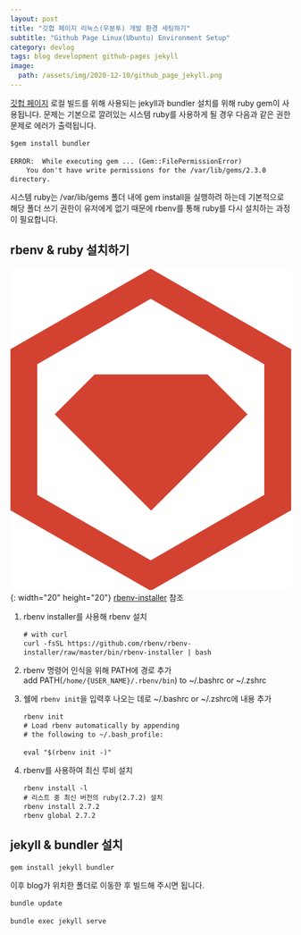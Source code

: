 ```yaml
---
layout: post
title: "깃헙 페이지 리눅스(우분투) 개발 환경 세팅하기"
subtitle: "Github Page Linux(Ubuntu) Environment Setup"
category: devlog
tags: blog development github-pages jekyll
image:
  path: /assets/img/2020-12-10/github_page_jekyll.png
---
```


[깃헙 페이지](https://jekyllrb.com/docs/) 로컬 빌드를 위해 사용되는 jekyll과 bundler 설치를 위해 ruby gem이 사용됩니다.
문제는 기본으로 깔려있는 시스템 ruby를 사용하게 될 경우 다음과 같은 권한 문제로 에러가 출력됩니다.

```console
$gem install bundler

ERROR:  While executing gem ... (Gem::FilePermissionError)
    You don't have write permissions for the /var/lib/gems/2.3.0 directory.
```

시스템 ruby는 /var/lib/gems 폴더 내에 gem install을 실행하려 하는데 기본적으로 해당 폴더 쓰기 권한이 유저에게 없기 때문에
rbenv를 통해 ruby를 다시 설치하는 과정이 필요합니다.

<!--more-->

## rbenv & ruby 설치하기

![ruby gem](/assets/img/2020-12-10/rubygems.svg){: width="20" height="20"}
[rbenv-installer](https://github.com/rbenv/rbenv-installer#rbenv-installer) 참조

1. rbenv installer를 사용해 rbenv 설치

   ```console
   # with curl
   curl -fsSL https://github.com/rbenv/rbenv-installer/raw/master/bin/rbenv-installer | bash
   ```

2. rbenv 명령어 인식을 위해 PATH에 경로 추가<br>
   add PATH(`/home/{USER_NAME}/.rbenv/bin`) to ~/.bashrc or ~/.zshrc

3. 쉘에 `rbenv init`을 입력후 나오는 데로 ~/.bashrc or ~/.zshrc에 내용 추가

   ```console
   rbenv init
   # Load rbenv automatically by appending
   # the following to ~/.bash_profile:

   eval "$(rbenv init -)"
   ```

4. rbenv를 사용하여 최신 루비 설치

   ```console
   rbenv install -l
   # 리스트 중 최신 버전의 ruby(2.7.2) 설치
   rbenv install 2.7.2
   rbenv global 2.7.2
   ```

## jekyll & bundler 설치

```console
gem install jekyll bundler
```

이후 blog가 위치한 폴더로 이동한 후 빌드해 주시면 됩니다.

```console
bundle update

bundle exec jekyll serve
```
